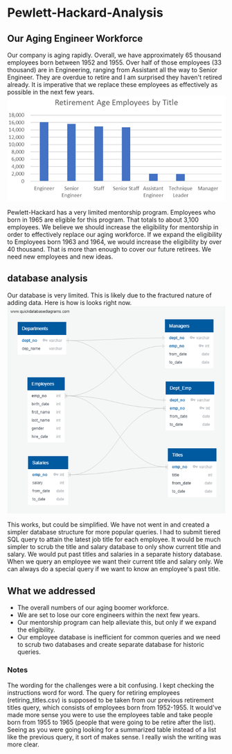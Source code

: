 # Pewlett-Hackard-Analysis

## Our Aging Engineer Workforce

Our company is aging rapidly. Overall, we have approximately 65 thousand employees born between 1952 and 1955. Over half of those employees (33 thousand) are in Engineering, ranging from Assistant all the way to Senior Engineer. They are overdue to retire and I am surprised they haven't retired already. It is imperative that we replace these employees as effectively as possible in the next few years. 
![Retirement Age Employees by Title](https://github.com/NannGitUser/Pewlett-Hackard-Analysis/blob/master/retirement%20age%20by%20title.png)

Pewlett-Hackard has a very limited mentorship program. Employees who born in 1965 are eligible for this program. That totals to about 3,100 employees. We believe we should increase the eligibility for mentorship in order to effectively replace our aging workforce. If we expand the eligibility to Employees born 1963 and 1964, we would increase the eligibility by over 40 thousand. That is more than enough to cover our future retirees. We need new employees and new ideas. 

## database analysis
Our database is very limited. This is likely due to the fractured nature of adding data. Here is how is looks right now. 
![Employee Database Structure](https://github.com/NannGitUser/Pewlett-Hackard-Analysis/blob/master/Employee%20Database.png)

This works, but could be simplified. We have not went in and created a simpler database structure for more popular queries. I had to submit tiered SQL query to attain the latest job title for each employee. It would be much simpler to scrub the title and salary database to only show current title and salary. We would put past titles and salaries in a separate history database. When we query an employee we want their current title and salary only. We can always do a special query if we want to know an employee's past title. 

## What we addressed
* The overall numbers of our aging boomer workforce.
* We are set to lose our core engineers within the next few years.
* Our mentorship program can help alleviate this, but only if we expand the eligibility.
* Our employee database is inefficient for common queries and we need to scrub two databases and create separate database for historic queries. 

### Notes
The wording for the challenges were a bit confusing. I kept checking the instructions word for word. The query for retiring employees (retiring_titles.csv) is supposed to be taken from our previous retirement titles query, which consists of employees born from 1952-1955. It would've made more sense you were to use the employees table and take people born from 1955 to 1965 (people that were going to be retire after the list). Seeing as you were going looking for a summarized table instead of a list like the previous query, it sort of makes sense. I really wish the writing was more clear. 
